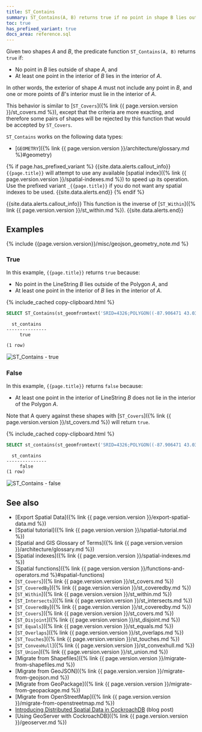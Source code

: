 ```yaml
---
title: ST_Contains
summary: ST_Contains(A, B) returns true if no point in shape B lies outside of shape A, and at least one point in the interior of B lies in the interior of A.
toc: true
has_prefixed_variant: true
docs_area: reference.sql
---
```


Given two shapes _A_ and _B_, the predicate function `ST_Contains(A, B)` returns `true` if:

- No point in _B_ lies outside of shape _A_, and
- At least one point in the interior of _B_ lies in the interior of _A_.

In other words, the exterior of shape _A_ must not include any point in _B_, and one or more points of _B_'s interior must lie in the interior of _A_.

This behavior is similar to [`ST_Covers`]({% link {{ page.version.version }}/st_covers.md %}), except that the criteria are more exacting, and therefore some pairs of shapes will be rejected by this function that would be accepted by `ST_Covers`.

`ST_Contains` works on the following data types:

- [`GEOMETRY`]({% link {{ page.version.version }}/architecture/glossary.md %}#geometry)

{% if page.has_prefixed_variant %}
{{site.data.alerts.callout_info}}
`{{page.title}}` will attempt to use any available [spatial index]({% link {{ page.version.version }}/spatial-indexes.md %}) to speed up its operation.  Use the prefixed variant `_{{page.title}}` if you do not want any spatial indexes to be used.
{{site.data.alerts.end}}
{% endif %}

{{site.data.alerts.callout_info}}
This function is the inverse of [`ST_Within`]({% link {{ page.version.version }}/st_within.md %}).
{{site.data.alerts.end}}

## Examples

{% include {{page.version.version}}/misc/geojson_geometry_note.md %}

### True

In this example, `{{page.title}}` returns `true` because:

- No point in the LineString _B_ lies outside of the Polygon _A_, and
- At least one point in the interior of _B_ lies in the interior of _A_.

{% include_cached copy-clipboard.html %}
~~~ sql
SELECT ST_Contains(st_geomfromtext('SRID=4326;POLYGON((-87.906471 43.038902, -95.992775 36.153980, -75.704722 36.076944, -87.906471 43.038902))'), st_geomfromtext('SRID=4326;LINESTRING(-88.243385 40.116421, -87.906471 43.038902, -95.992775 36.153980)'));
~~~

~~~
  st_contains
---------------
     true

(1 row)
~~~

<img src="{{ 'images/v24.1/geospatial/st_contains_true.png' | relative_url }}" alt="ST_Contains - true" style="border:1px solid #eee;max-width:100%" />

### False

In this example, `{{page.title}}` returns `false` because:

- At least one point in the interior of LineString _B_ does not lie in the interior of the Polygon _A_.  

Note that A query against these shapes with [`ST_Covers`]({% link {{ page.version.version }}/st_covers.md %}) will return `true`.

{% include_cached copy-clipboard.html %}
~~~ sql
SELECT st_contains(st_geomfromtext('SRID=4326;POLYGON((-87.906471 43.038902, -95.992775 36.153980, -75.704722 36.076944, -87.906471 43.038902))'), st_geomfromtext('SRID=4326;LINESTRING( -87.906471 43.038902, -95.992775 36.153980)'));
~~~

~~~
  st_contains
---------------
     false
(1 row)
~~~

<img src="{{ 'images/v24.1/geospatial/st_contains_false.png' | relative_url }}" alt="ST_Contains - false" style="border:1px solid #eee;max-width:100%" />

## See also

- [Export Spatial Data]({% link {{ page.version.version }}/export-spatial-data.md %})
- [Spatial tutorial]({% link {{ page.version.version }}/spatial-tutorial.md %})
- [Spatial and GIS Glossary of Terms]({% link {{ page.version.version }}/architecture/glossary.md %})
- [Spatial indexes]({% link {{ page.version.version }}/spatial-indexes.md %})
- [Spatial functions]({% link {{ page.version.version }}/functions-and-operators.md %}#spatial-functions)
- [`ST_Covers`]({% link {{ page.version.version }}/st_covers.md %})
- [`ST_CoveredBy`]({% link {{ page.version.version }}/st_coveredby.md %})
- [`ST_Within`]({% link {{ page.version.version }}/st_within.md %})
- [`ST_Intersects`]({% link {{ page.version.version }}/st_intersects.md %})
- [`ST_CoveredBy`]({% link {{ page.version.version }}/st_coveredby.md %})
- [`ST_Covers`]({% link {{ page.version.version }}/st_covers.md %})
- [`ST_Disjoint`]({% link {{ page.version.version }}/st_disjoint.md %})
- [`ST_Equals`]({% link {{ page.version.version }}/st_equals.md %})
- [`ST_Overlaps`]({% link {{ page.version.version }}/st_overlaps.md %})
- [`ST_Touches`]({% link {{ page.version.version }}/st_touches.md %})
- [`ST_ConvexHull`]({% link {{ page.version.version }}/st_convexhull.md %})
- [`ST_Union`]({% link {{ page.version.version }}/st_union.md %})
- [Migrate from Shapefiles]({% link {{ page.version.version }}/migrate-from-shapefiles.md %})
- [Migrate from GeoJSON]({% link {{ page.version.version }}/migrate-from-geojson.md %})
- [Migrate from GeoPackage]({% link {{ page.version.version }}/migrate-from-geopackage.md %})
- [Migrate from OpenStreetMap]({% link {{ page.version.version }}/migrate-from-openstreetmap.md %})
- [Introducing Distributed Spatial Data in CockroachDB](https://www.cockroachlabs.com/blog/spatial-data/) (blog post)
- [Using GeoServer with CockroachDB]({% link {{ page.version.version }}/geoserver.md %})
